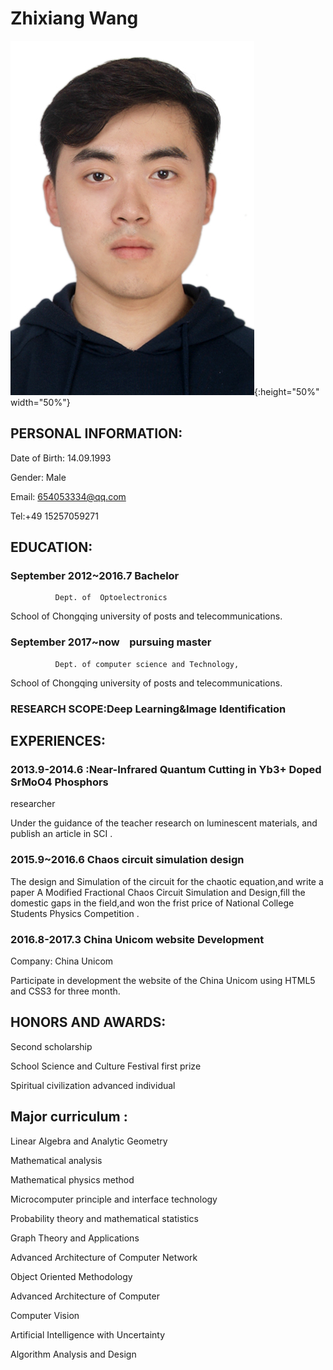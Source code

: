 # Zhixiang Wang 

![](./护照照片.jpg){:height="50%" width="50%"}

## PERSONAL INFORMATION:

Date of Birth: 14.09.1993

Gender: Male

Email: 654053334@qq.com

Tel:+49 15257059271


## EDUCATION:

### September 2012~2016.7   Bachelor
              Dept. of  Optoelectronics
School of  Chongqing university of posts and telecommunications. 

### September 2017~now    pursuing master 
              Dept. of computer science and Technology,
School of  Chongqing university of posts and telecommunications. 

###  RESEARCH SCOPE:Deep Learning&Image Identification

## EXPERIENCES:

### 2013.9-2014.6 :Near-Infrared Quantum Cutting in Yb3+ Doped SrMoO4 Phosphors 

researcher

Under the guidance of the teacher research on luminescent materials, and publish an article  in SCI .

### 2015.9~2016.6 Chaos circuit simulation design

The design and Simulation of the circuit for the chaotic equation,and write a paper A Modified Fractional Chaos Circuit Simulation and Design,fill the domestic gaps in the field,and won the frist price of  National College Students Physics Competition .

### 2016.8-2017.3 China Unicom website Development

Company: China Unicom 

Participate in development the website of the China Unicom using HTML5 and CSS3 for three month. 

## HONORS AND AWARDS:

Second scholarship

School Science and Culture Festival first prize

Spiritual civilization advanced individual



## Major curriculum :
Linear Algebra and Analytic Geometry

Mathematical analysis

Mathematical physics method

Microcomputer principle and interface technology

Probability theory and mathematical statistics

Graph Theory and Applications

Advanced Architecture of Computer Network

Object Oriented Methodology

Advanced Architecture of Computer

Computer Vision

Artificial Intelligence with Uncertainty

Algorithm Analysis and Design


